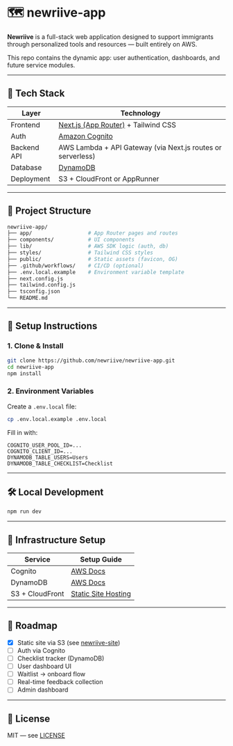 # 🗺️ newriive-app

**Newriive** is a full-stack web application designed to support immigrants through personalized tools and resources — built entirely on AWS.

This repo contains the dynamic app: user authentication, dashboards, and future service modules.

---

## 🚀 Tech Stack

| Layer        | Technology                       |
|--------------|-----------------------------------|
| Frontend     | [Next.js (App Router)](https://nextjs.org/docs/app) + Tailwind CSS |
| Auth         | [Amazon Cognito](https://aws.amazon.com/cognito/) |
| Backend API  | AWS Lambda + API Gateway (via Next.js routes or serverless) |
| Database     | [DynamoDB](https://aws.amazon.com/dynamodb/) |
| Deployment   | S3 + CloudFront or AppRunner      |

---

## 📁 Project Structure

```bash
newriive-app/
├── app/                  # App Router pages and routes
├── components/           # UI components
├── lib/                  # AWS SDK logic (auth, db)
├── styles/               # Tailwind CSS styles
├── public/               # Static assets (favicon, OG)
├── .github/workflows/    # CI/CD (optional)
├── .env.local.example    # Environment variable template
├── next.config.js
├── tailwind.config.js
├── tsconfig.json
└── README.md
```

---

## 🧪 Setup Instructions

### 1. Clone & Install

```bash
git clone https://github.com/newriive/newriive-app.git
cd newriive-app
npm install
```

### 2. Environment Variables

Create a `.env.local` file:

```bash
cp .env.local.example .env.local
```

Fill in with:

```env
COGNITO_USER_POOL_ID=...
COGNITO_CLIENT_ID=...
DYNAMODB_TABLE_USERS=Users
DYNAMODB_TABLE_CHECKLIST=Checklist
```

---

## 🛠 Local Development

```bash
npm run dev
```

---

## 🧱 Infrastructure Setup

| Service     | Setup Guide |
|-------------|-------------|
| Cognito     | [AWS Docs](https://docs.aws.amazon.com/cognito/latest/developerguide/cognito-user-identity-pools.html) |
| DynamoDB    | [AWS Docs](https://docs.aws.amazon.com/amazondynamodb/latest/developerguide/GettingStarted.html) |
| S3 + CloudFront | [Static Site Hosting](https://docs.aws.amazon.com/AmazonCloudFront/latest/DeveloperGuide/GettingStarted.html) |

---

## 📌 Roadmap

- [x] Static site via S3 (see [newriive-site](https://github.com/newriive/newriive-site))
- [ ] Auth via Cognito
- [ ] Checklist tracker (DynamoDB)
- [ ] User dashboard UI
- [ ] Waitlist → onboard flow
- [ ] Real-time feedback collection
- [ ] Admin dashboard

---

## 📄 License

MIT — see [LICENSE](./LICENSE)
